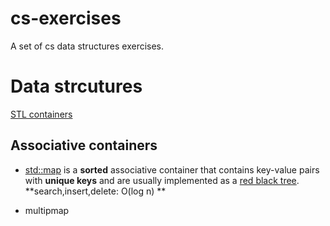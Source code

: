 # cs-exercises
A set of cs data structures exercises.

# Data strcutures
[STL containers](http://www.cplusplus.com/reference/stl/)


## Associative containers

* [std::map](http://en.cppreference.com/w/cpp/container/map)  is a **sorted** associative container that contains key-value pairs with **unique keys** and are usually implemented as a [red black tree](https://en.wikipedia.org/wiki/Red%E2%80%93black_tree).
  **search,insert,delete: 	O(log n) **

* multipmap


